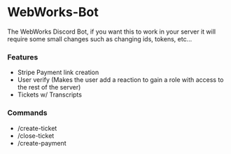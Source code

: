 # WebWorks-Bot
The WebWorks Discord Bot, 
if you want this to work in your server it will require some small changes such as changing ids, tokens, etc...

### Features
- Stripe Payment link creation
- User verify (Makes the user add a reaction to gain a role with access to the rest of the server)
- Tickets w/ Transcripts

### Commands
- /create-ticket
- /close-ticket
- /create-payment
